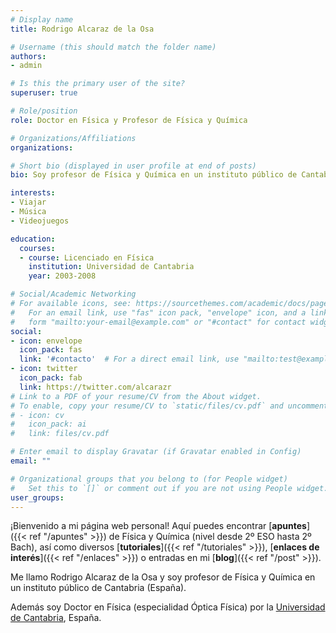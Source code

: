```yaml
---
# Display name
title: Rodrigo Alcaraz de la Osa

# Username (this should match the folder name)
authors:
- admin

# Is this the primary user of the site?
superuser: true

# Role/position
role: Doctor en Física y Profesor de Física y Química

# Organizations/Affiliations
organizations:

# Short bio (displayed in user profile at end of posts)
bio: Soy profesor de Física y Química en un instituto público de Cantabria (España).

interests:
- Viajar
- Música
- Videojuegos

education:
  courses:
  - course: Licenciado en Física
    institution: Universidad de Cantabria
    year: 2003-2008

# Social/Academic Networking
# For available icons, see: https://sourcethemes.com/academic/docs/page-builder/#icons
#   For an email link, use "fas" icon pack, "envelope" icon, and a link in the
#   form "mailto:your-email@example.com" or "#contact" for contact widget.
social:
- icon: envelope
  icon_pack: fas
  link: '#contacto'  # For a direct email link, use "mailto:test@example.org".
- icon: twitter
  icon_pack: fab
  link: https://twitter.com/alcarazr
# Link to a PDF of your resume/CV from the About widget.
# To enable, copy your resume/CV to `static/files/cv.pdf` and uncomment the lines below.
# - icon: cv
#   icon_pack: ai
#   link: files/cv.pdf

# Enter email to display Gravatar (if Gravatar enabled in Config)
email: ""

# Organizational groups that you belong to (for People widget)
#   Set this to `[]` or comment out if you are not using People widget.
user_groups:
---
```


¡Bienvenido a mi página web personal! Aquí puedes encontrar [**apuntes**]({{< ref "/apuntes" >}}) de Física y Química (nivel desde 2º ESO hasta 2º Bach), así como diversos [**tutoriales**]({{< ref "/tutoriales" >}}), [**enlaces de interés**]({{< ref "/enlaces" >}}) o entradas en mi [**blog**]({{< ref "/post" >}}). 

Me llamo Rodrigo Alcaraz de la Osa y soy profesor de Física y Química en un instituto público de Cantabria (España).

Además soy Doctor en Física (especialidad Óptica Física) por la [Universidad de Cantabria](https://web.unican.es), España.